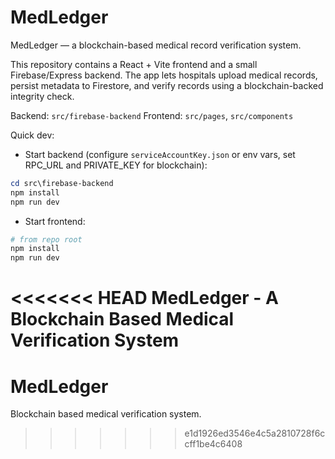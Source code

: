 # MedLedger

MedLedger — a blockchain-based medical record verification system.

This repository contains a React + Vite frontend and a small Firebase/Express backend. The app lets hospitals upload medical records, persist metadata to Firestore, and verify records using a blockchain-backed integrity check.

Backend: `src/firebase-backend`
Frontend: `src/pages`, `src/components`

Quick dev:
- Start backend (configure `serviceAccountKey.json` or env vars, set RPC_URL and PRIVATE_KEY for blockchain):

```powershell
cd src\firebase-backend
npm install
npm run dev
```

- Start frontend:

```powershell
# from repo root
npm install
npm run dev
```

<<<<<<< HEAD
MedLedger - A Blockchain Based Medical Verification System
=======
# MedLedger
Blockchain based medical verification system.
>>>>>>> e1d1926ed3546e4c5a2810728f6ccff1be4c6408
